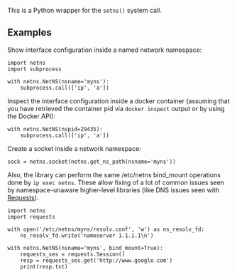 This is a Python wrapper for the `setns()` system call.

## Examples

Show interface configuration inside a named network namespace:

    import netns
    import subprocess

    with netns.NetNS(nsname='myns'):
        subprocess.call(['ip', 'a'])

Inspect the interface configuration inside a docker container
(assuming that you have retrieved the container pid via `docker
inspect` output or by using the Docker API):

    with netns.NetNS(nspid=29435):
        subprocess.call(['ip', 'a'])

Create a socket inside a network namespace:

    sock = netns.socket(netns.get_ns_path(nsname='myns'))

Also, the library can perform the same /etc/netns bind_mount operations done by `ip exec netns`. 
These allow fixing of a lot of common issues seen by namespace-unaware higher-level libraries 
(like DNS issues seen with [Requests](https://requests.readthedocs.io/en/latest/)).

    import netns
    import requests

    with open('/etc/netns/myns/resolv.conf', 'w') as ns_resolv_fd:
        ns_resolv_fd.write('nameserver 1.1.1.1\n')

    with netns.NetNS(nsname='myns', bind_mount=True):
        requests_ses = requests.Session()
        resp = requests_ses.get('http://www.google.com')
        print(resp.txt)
